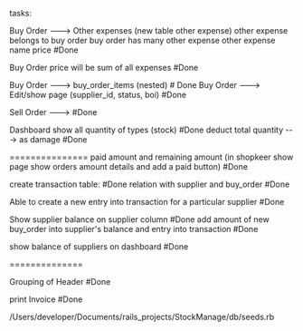 tasks:

Buy Order ---> Other expenses (new table other expense)
other expense belongs to buy order
buy order has many other expense
other expense
name
price #Done

Buy Order price will be sum of all expenses #Done

Buy Order ---> buy_order_items (nested) # Done
Buy Order ---> Edit/show page (supplier_id, status, boi) #Done

Sell Order ---> #Done

Dashboard show all quantity of types (stock) #Done
deduct total quantity ---> as damage #Done

===============
paid amount and remaining amount (in shopkeer show page show orders amount details and add a paid button) #Done

create transaction table: #Done
relation with supplier and buy_order #Done

Able to create a new entry into transaction for a particular supplier #Done

Show supplier balance on supplier column #Done
add amount of new buy_order into supplier's balance and entry into transaction #Done

show balance of suppliers on dashboard #Done

==============

Grouping of Header #Done

print Invoice #Done

/Users/developer/Documents/rails_projects/StockManage/db/seeds.rb

